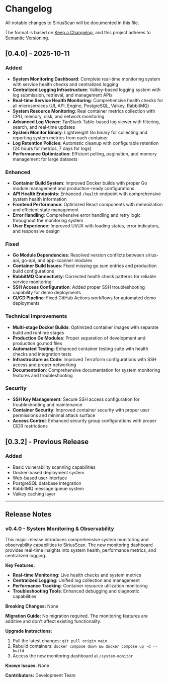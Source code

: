 # Changelog

All notable changes to SiriusScan will be documented in this file.

The format is based on [Keep a Changelog](https://keepachangelog.com/en/1.0.0/),
and this project adheres to [Semantic Versioning](https://semver.org/spec/v2.0.0.html).

## [0.4.0] - 2025-10-11

### Added
- **System Monitoring Dashboard**: Complete real-time monitoring system with service health checks and centralized logging
- **Centralized Logging Infrastructure**: Valkey-based logging system with log submission, retrieval, and management APIs
- **Real-time Service Health Monitoring**: Comprehensive health checks for all microservices (UI, API, Engine, PostgreSQL, Valkey, RabbitMQ)
- **System Resource Monitoring**: Real container metrics collection with CPU, memory, disk, and network monitoring
- **Advanced Log Viewer**: TanStack Table-based log viewer with filtering, search, and real-time updates
- **System Monitor Binary**: Lightweight Go binary for collecting and reporting system metrics from each container
- **Log Retention Policies**: Automatic cleanup with configurable retention (24 hours for metrics, 7 days for logs)
- **Performance Optimization**: Efficient polling, pagination, and memory management for large datasets

### Enhanced
- **Container Build System**: Improved Docker builds with proper Go module management and production-ready configurations
- **API Health Endpoints**: Enhanced `/health` endpoint with comprehensive system health information
- **Frontend Performance**: Optimized React components with memoization and efficient state management
- **Error Handling**: Comprehensive error handling and retry logic throughout the monitoring system
- **User Experience**: Improved UI/UX with loading states, error indicators, and responsive design

### Fixed
- **Go Module Dependencies**: Resolved version conflicts between sirius-api, go-api, and app-scanner modules
- **Container Build Issues**: Fixed missing go.sum entries and production build configurations
- **RabbitMQ Connectivity**: Corrected health check patterns for reliable service monitoring
- **SSH Access Configuration**: Added proper SSH troubleshooting capability for demo deployments
- **CI/CD Pipeline**: Fixed GitHub Actions workflows for automated demo deployments

### Technical Improvements
- **Multi-stage Docker Builds**: Optimized container images with separate build and runtime stages
- **Production Go Modules**: Proper separation of development and production go.mod files
- **Automated Testing**: Enhanced container testing suite with health checks and integration tests
- **Infrastructure as Code**: Improved Terraform configurations with SSH access and proper networking
- **Documentation**: Comprehensive documentation for system monitoring features and troubleshooting

### Security
- **SSH Key Management**: Secure SSH access configuration for troubleshooting and maintenance
- **Container Security**: Improved container security with proper user permissions and minimal attack surface
- **Access Control**: Enhanced security group configurations with proper CIDR restrictions

## [0.3.2] - Previous Release

### Added
- Basic vulnerability scanning capabilities
- Docker-based deployment system
- Web-based user interface
- PostgreSQL database integration
- RabbitMQ message queue system
- Valkey caching layer

---

## Release Notes

### v0.4.0 - System Monitoring & Observability

This major release introduces comprehensive system monitoring and observability capabilities to SiriusScan. The new monitoring dashboard provides real-time insights into system health, performance metrics, and centralized logging.

**Key Features:**
- **Real-time Monitoring**: Live health checks and system metrics
- **Centralized Logging**: Unified log collection and management
- **Performance Tracking**: Container resource utilization monitoring
- **Troubleshooting Tools**: Enhanced debugging and diagnostic capabilities

**Breaking Changes:** None

**Migration Guide:** No migration required. The monitoring features are additive and don't affect existing functionality.

**Upgrade Instructions:**
1. Pull the latest changes: `git pull origin main`
2. Rebuild containers: `docker compose down && docker compose up -d --build`
3. Access the new monitoring dashboard at `/system-monitor`

**Known Issues:** None

**Contributors:** Development Team
